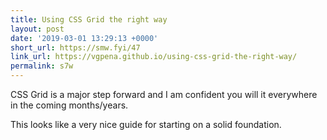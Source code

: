 ```yaml
---
title: Using CSS Grid the right way
layout: post
date: '2019-03-01 13:29:13 +0000'
short_url: https://smw.fyi/47
link_url: https://vgpena.github.io/using-css-grid-the-right-way/
permalink: s7w
---
```

CSS Grid is a major step forward and I am confident you will it everywhere in the coming months/years.

This looks like a very nice guide for starting on a solid foundation.

